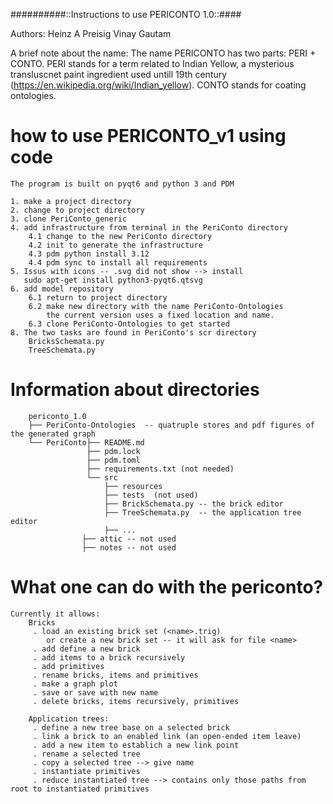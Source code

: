 ##########::Instructions to use PERICONTO 1.0::####

Authors:
    Heinz A Preisig
    Vinay Gautam



A brief note about the name: The name PERICONTO has two parts: PERI + CONTO. PERI stands for a term related to Indian Yellow, 
a mysterious transluscnet paint ingredient used untill 19th century (https://en.wikipedia.org/wiki/Indian_yellow). CONTO stands for coating ontologies.


# how to use PERICONTO_v1 using code
    The program is built on pyqt6 and python 3 and PDM
    
    1. make a project directory
    2. change to project directory
    3. clone PeriConto_generic
    4. add infrastructure from terminal in the PeriConto directory
        4.1 change to the new PeriConto directory
        4.2 init to generate the infrastructure
        4.3 pdm python install 3.12
        4.4 pdm sync to install all requirements
    5. Issus with icons -- .svg did not show --> install
       sudo apt-get install python3-pyqt6.qtsvg
    6. add model repository
        6.1 return to project directory
        6.2 make new directory with the name PeriConto-Ontologies
            the current version uses a fixed location and name.
        6.3 clone PeriConto-Ontologies to get started
    8. The two tasks are found in PeriConto's scr directory
        BricksSchemata.py
        TreeSchemata.py


# Information about directories




        periconto_1.0
        ├── PeriConto-Ontologies  -- quatruple stores and pdf figures of the generated graph
        └── PeriConto├── README.md
                     ├── pdm.lock
                     ├── pdm.toml
                     ├── requirements.txt (not needed)
                     └── src
                         ├── resources
                         ├── tests  (not used)
                         ├── BrickSchemata.py -- the brick editor
                         ├── TreeSchemata.py  -- the application tree editor
                         ├── ...
                    ├── attic -- not used
                    ├── notes -- not used




# What one can do with the periconto?

    Currently it allows:
        Bricks
         . load an existing brick set (<name>.trig)
            or create a new brick set -- it will ask for file <name>
         . add define a new brick
         . add items to a brick recursively
         . add primitives
         . rename bricks, items and primitives
         . make a graph plot
         . save or save with new name
         . delete bricks, items recursively, primitives

        Application trees:
         . define a new tree base on a selected brick
         . link a brick to an enabled link (an open-ended item leave)
         . add a new item to establich a new link point
         . rename a selected tree
         . copy a selected tree --> give name
         . instantiate primitives
         . reduce instantiated tree --> contains only those paths from root to instantiated primitives
        

